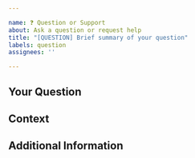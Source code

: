 ```yaml
---

name: ❓ Question or Support
about: Ask a question or request help
title: "[QUESTION] Brief summary of your question"
labels: question
assignees: ''

---
```


## Your Question

<!-- Clearly describe your question or the help you need. -->

## Context

<!-- Provide context or background information to help us understand your request. -->

## Additional Information

<!-- Add any additional details or references that might help answer your question. -->
